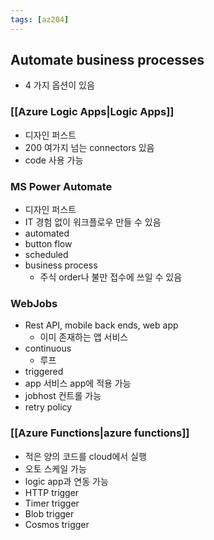 ```yaml
---
tags: [az204]
---
```


## Automate business processes
- 4 가지 옵션이 있음

### [[Azure Logic Apps|Logic Apps]]
- 디자인 퍼스트
- 200 여가지 넘는 connectors 있음
- code 사용 가능

### MS Power Automate
- 디자인 퍼스트
- IT 경험 없이 워크플로우 만들 수 있음
- automated
- button flow
- scheduled
- business process
	- 주식 order나 불만 접수에 쓰일 수 있음

### WebJobs
- Rest API, mobile back ends, web app 
	- 이미 존재하는 앱 서비스
- continuous
	- 루프
- triggered
- app 서비스 app에 적용 가능
- jobhost 컨트롤 가능
- retry policy

### [[Azure Functions|azure functions]]
- 적은 양의 코드를 cloud에서 실행
- 오토 스케일 가능
- logic app과 연동 가능
- HTTP trigger
- Timer trigger
- Blob trigger
- Cosmos trigger

